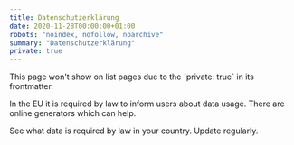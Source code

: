 ```yaml
---
title: Datenschutzerklärung
date: 2020-11-28T00:00:00+01:00
robots: "noindex, nofollow, noarchive"
summary: "Datenschutzerklärung"
private: true
---
```

This page won't show on list pages due to the ˋprivate: trueˋ in its frontmatter.

In the EU it is required by law to inform users about data usage. There are online generators which can help.

See what data is required by law in your country. Update regularly.
